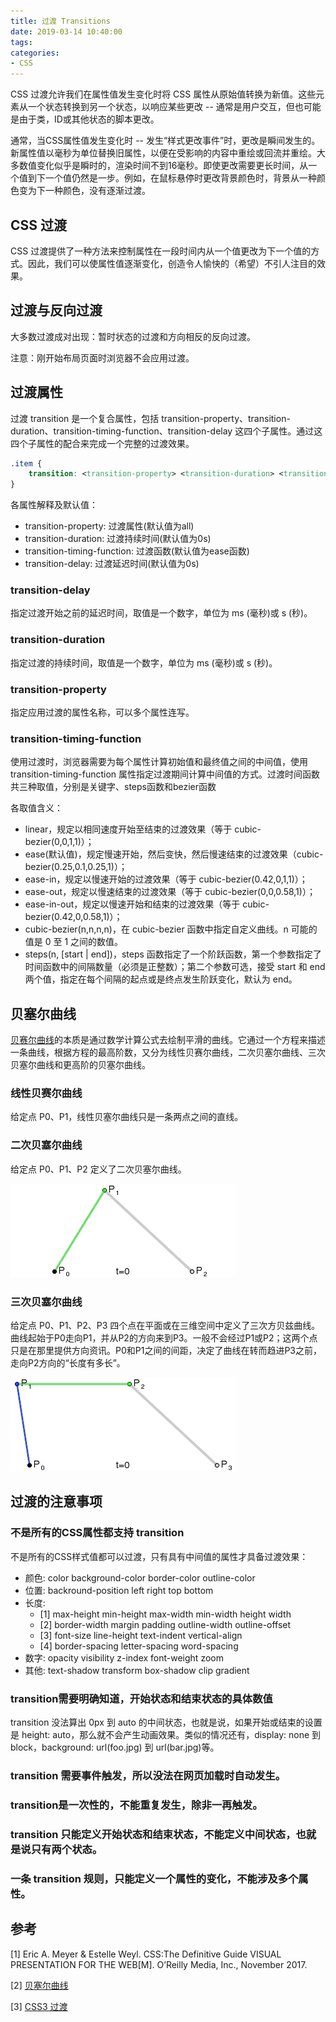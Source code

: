 ```yaml
---
title: 过渡 Transitions
date: 2019-03-14 10:40:00
tags:
categories:
- CSS
---
```


CSS 过渡允许我们在属性值发生变化时将 CSS 属性从原始值转换为新值。这些元素从一个状态转换到另一个状态，以响应某些更改 -- 通常是用户交互，但也可能是由于类，ID或其他状态的脚本更改。

通常，当CSS属性值发生变化时 -- 发生“样式更改事件”时，更改是瞬间发生的。 新属性值以毫秒为单位替换旧属性，以便在受影响的内容中重绘或回流并重绘。大多数值变化似乎是瞬时的，渲染时间不到16毫秒。即使更改需要更长时间，从一个值到下一个值仍然是一步。例如，在鼠标悬停时更改背景颜色时，背景从一种颜色变为下一种颜色，没有逐渐过渡。

## CSS 过渡
CSS 过渡提供了一种方法来控制属性在一段时间内从一个值更改为下一个值的方式。因此，我们可以使属性值逐渐变化，创造令人愉快的（希望）不引人注目的效果。

## 过渡与反向过渡
大多数过渡成对出现：暂时状态的过渡和方向相反的反向过渡。

注意：刚开始布局页面时浏览器不会应用过渡。

## 过渡属性
过渡 transition 是一个复合属性，包括 transition-property、transition-duration、transition-timing-function、transition-delay 这四个子属性。通过这四个子属性的配合来完成一个完整的过渡效果。
```css
.item {
    transition: <transition-property> <transition-duration> <transition-timing-function> <transition-delay>;
}
```
各属性解释及默认值：
- transition-property: 过渡属性(默认值为all)
- transition-duration: 过渡持续时间(默认值为0s)
- transition-timing-function: 过渡函数(默认值为ease函数)
- transition-delay: 过渡延迟时间(默认值为0s)

### transition-delay
指定过渡开始之前的延迟时间，取值是一个数字，单位为 ms (毫秒)或 s (秒)。

### transition-duration
指定过渡的持续时间，取值是一个数字，单位为 ms (毫秒)或 s (秒)。

### transition-property
指定应用过渡的属性名称，可以多个属性连写。

### transition-timing-function
使用过渡时，浏览器需要为每个属性计算初始值和最终值之间的中间值，使用 transition-timing-function 属性指定过渡期间计算中间值的方式。过渡时间函数共三种取值，分别是关键字、steps函数和bezier函数

各取值含义：
- linear，规定以相同速度开始至结束的过渡效果（等于 cubic-bezier(0,0,1,1)）；
- ease(默认值)，规定慢速开始，然后变快，然后慢速结束的过渡效果（cubic-bezier(0.25,0.1,0.25,1)）；
- ease-in，规定以慢速开始的过渡效果（等于 cubic-bezier(0.42,0,1,1)）；
- ease-out，规定以慢速结束的过渡效果（等于 cubic-bezier(0,0,0.58,1)）；
- ease-in-out，规定以慢速开始和结束的过渡效果（等于 cubic-bezier(0.42,0,0.58,1)）；
- cubic-bezier(n,n,n,n)，在 cubic-bezier 函数中指定自定义曲线。n 可能的值是 0 至 1 之间的数值。
- steps(n, [start | end])，steps 函数指定了一个阶跃函数，第一个参数指定了时间函数中的间隔数量（必须是正整数）；第二个参数可选，接受 start 和 end 两个值，指定在每个间隔的起点或是终点发生阶跃变化，默认为 end。


## 贝塞尔曲线
[贝赛尔曲线](http://cubic-bezier.com/)的本质是通过数学计算公式去绘制平滑的曲线。它通过一个方程来描述一条曲线，根据方程的最高阶数，又分为线性贝赛尔曲线，二次贝塞尔曲线、三次贝塞尔曲线和更高阶的贝塞尔曲线。

### 线性贝赛尔曲线
给定点 P0、P1，线性贝塞尔曲线只是一条两点之间的直线。

### 二次贝塞尔曲线
给定点 P0、P1、P2 定义了二次贝塞尔曲线。

![二次贝塞尔曲线](https://github.com/wyhcool/notes/blob/master/Web/CSS%E7%9F%A5%E8%AF%86%E7%82%B9/16_bezier_2.webp)

### 三次贝塞尔曲线
给定点 P0、P1、P2、P3 四个点在平面或在三维空间中定义了三次方贝兹曲线。曲线起始于P0走向P1，并从P2的方向来到P3。一般不会经过P1或P2；这两个点只是在那里提供方向资讯。P0和P1之间的间距，决定了曲线在转而趋进P3之前，走向P2方向的“长度有多长”。

![二次贝塞尔曲线](https://github.com/wyhcool/notes/blob/master/Web/CSS%E7%9F%A5%E8%AF%86%E7%82%B9/16_bezier_3.webp)


## 过渡的注意事项
### 不是所有的CSS属性都支持 transition
不是所有的CSS样式值都可以过渡，只有具有中间值的属性才具备过渡效果：
- 颜色: color background-color border-color outline-color
- 位置: backround-position left right top bottom
- 长度: 
  - [1] max-height min-height max-width min-width height width
  - [2] border-width margin padding outline-width outline-offset
  - [3] font-size line-height text-indent vertical-align  
  - [4] border-spacing letter-spacing word-spacing
- 数字: opacity visibility z-index font-weight zoom
- 其他: text-shadow transform box-shadow clip gradient

### transition需要明确知道，开始状态和结束状态的具体数值
transition 没法算出 0px 到 auto 的中间状态，也就是说，如果开始或结束的设置是 height: auto，那么就不会产生动画效果。类似的情况还有，display: none 到 block，background: url(foo.jpg) 到 url(bar.jpg)等。

### transition 需要事件触发，所以没法在网页加载时自动发生。

### transition是一次性的，不能重复发生，除非一再触发。

### transition 只能定义开始状态和结束状态，不能定义中间状态，也就是说只有两个状态。

### 一条 transition 规则，只能定义一个属性的变化，不能涉及多个属性。


## 参考
[1] Eric A. Meyer & Estelle Weyl. CSS:The Definitive Guide VISUAL PRESENTATION FOR THE WEB[M]. O’Reilly Media, Inc., November 2017.

[2] [贝塞尔曲线](https://www.jianshu.com/p/0c9b4b681724)

[3] [CSS3 过渡](https://yq.aliyun.com/articles/624105)